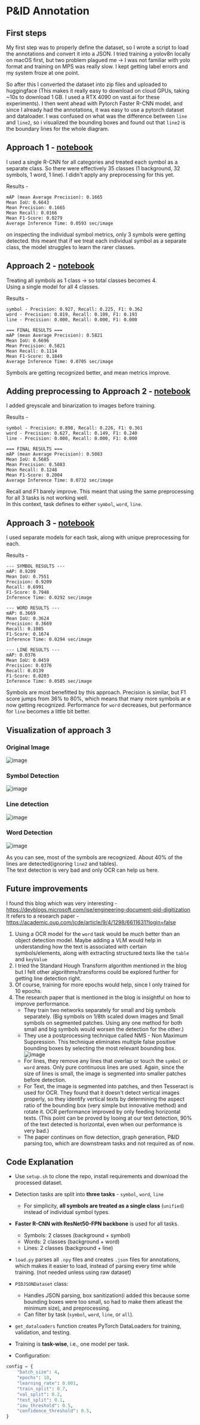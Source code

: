 # P\&ID Annotation

## First steps

My first step was to properly define the dataset, so I wrote a script to load the annotations and convert it into a JSON. 
I tried training a yolov8n locally on macOS first, but two problem plagued me -> I was not familiar with yolo format and training on MPS was really slow. I kept getting label errors and my system froze at one point.

So after this I converted the dataset into zip files and uploaded to huggingface (This makes it really easy to download on cloud GPUs, taking ~10s to download 1 GB. I used a RTX 4090 on vast.ai for these experiments).
I then went ahead with Pytorch Faster R-CNN model, and since I already had the annotations, it was easy to use a pytorch dataset and dataloader.
I was confused on what was the difference between `line` and `line2`, so i visualized the bounding boxes and found out that `line2` is the boundary lines for the whole diagram.

## Approach 1 - [notebook](./notebooks/individual.ipynb)

I used a single R-CNN for all categories and treated each symbol as a separate class. So there were effectively 35 classes (1 background, 32 symbols, 1 word, 1 line). I didn't apply any preprocessing for this yet. 

Results -

```comment
mAP (mean Average Precision): 0.1665
Mean IoU: 0.6643
Mean Precision: 0.1665
Mean Recall: 0.0166
Mean F1-Score: 0.0279
Average Inference Time: 0.0593 sec/image
```

on inspecting the individual symbol metrics, only 3 symbols were getting detected. this meant that if we treat each individual symbol as a separate class, the model struggles to learn the rarer classes.

## Approach 2 - [notebook](./notebooks/unified.ipynb)

Treating all symbols as 1 class -> so total classes becomes 4.  
Using a single model for all 4 classes.

Results -

```comment
symbol - Precision: 0.927, Recall: 0.225, F1: 0.362
word - Precision: 0.819, Recall: 0.109, F1: 0.193
line - Precision: 0.000, Recall: 0.000, F1: 0.000

=== FINAL RESULTS ===
mAP (mean Average Precision): 0.5821
Mean IoU: 0.6696
Mean Precision: 0.5821
Mean Recall: 0.1114
Mean F1-Score: 0.1849
Average Inference Time: 0.0705 sec/image
```

Symbols are getting recognized better, and mean metrics improve.

## Adding preprocessing to Approach 2 - [notebook](./notebooks/unified-gbh.ipynb)

I added greyscale and binarization to images before training.  

Results -

```comment
symbol - Precision: 0.898, Recall: 0.226, F1: 0.361
word - Precision: 0.627, Recall: 0.149, F1: 0.240
line - Precision: 0.000, Recall: 0.000, F1: 0.000

=== FINAL RESULTS ===
mAP (mean Average Precision): 0.5083
Mean IoU: 0.5685
Mean Precision: 0.5083
Mean Recall: 0.1248
Mean F1-Score: 0.2004
Average Inference Time: 0.0732 sec/image
```

Recall and F1 barely improve. This meant that using the same preprocessing for all 3 tasks is not working well.  
In this context, task defines to either `symbol`, `word`, `line`.

## Approach 3 - [notebook](./notebooks/multi.ipynb)

I used separate models for each task, along with unique preprocessing for each.  

Results -

```comment
--- SYMBOL RESULTS ---
mAP: 0.9209
Mean IoU: 0.7551
Precision: 0.9209
Recall: 0.6991
F1-Score: 0.7948
Inference Time: 0.0292 sec/image

--- WORD RESULTS ---
mAP: 0.3669
Mean IoU: 0.3624
Precision: 0.3669
Recall: 0.1085
F1-Score: 0.1674
Inference Time: 0.0294 sec/image

--- LINE RESULTS ---
mAP: 0.0376
Mean IoU: 0.0459
Precision: 0.0376
Recall: 0.0139
F1-Score: 0.0203
Inference Time: 0.0585 sec/image
```

Symbols are most benefitted by this approach. Precision is similar, but F1 score jumps from 36% to 80%, which means that many more symbols ar e now getting recognized.
Performance for `word` decreases, but performance for `line` becomes a little bit better.

## Visualization of approach 3

### Original Image

![image](./predictions/0_original.png)  

### Symbol Detection  

![image](./predictions/0_symbol.png)  

### Line detection

![image](./predictions/0_line.png)  

### Word Detection

![image](./predictions/0_word.png)  

As you can see, most of the symbols are recognized. About 40% of the lines are detected(ignoring `line2` and tables).  
The text detection is very bad and only OCR can help us here.

## Future improvements

I found this blog which was very interesting - https://devblogs.microsoft.com/ise/engineering-document-pid-digitization  
It refers to a research paper - https://academic.oup.com/jcde/article/9/4/1298/6611631?login=false

1. Using a OCR model for the `word` task would be much better than an object detection model. Maybe adding a VLM would help in understanding how the text is associated with certain symbols/elements, along with extracting structured texts like the `table` and `keyValue`
2. I tried the Standard Hough Transform algorithm mentioned in the blog but I felt other algorithms/transforms could be explored further for getting line detection right.
3. Of course, training for more epochs would help, since I only trained for 10 epochs.
4. The research paper that is mentioned in the blog is insightful on how to improve performance.
    - They train two networks separately for small and big symbols separately. (Big symbols on 1/8th scaled down images and Small symbols on segmented patches. Using any one method for both small and big symbols would worsen the detection for the other.)
    - They use a postprocessing technique called NMS - Non Maximum Suppression. This technique eliminates multiple false positive bounding boxes by selecting the most relevant bounding box.  
    ![image](./eda/NMS.jpeg)
    - For lines, they remove any lines that overlap or touch the `symbol` or `word` areas. Only pure continuous lines are used. Again, since the size of lines is small, the image is segmented into smaller patches before detection.
    - For Text, the image is segmented into patches, and then Tesseract is used for OCR. They found that it doesn't detect vertical images properly, so they identify vertical texts by determining the aspect ratio of the bounding box (very simple but innovative method) and rotate it. OCR performance improved by only feeding horizontal texts. (This point can be proved by looing at our text detection, 90% of the text detected is horizontal, even when our performance is very bad.)
    - The paper continues on flow detection, graph generation, P&ID parsing too, which are downstream tasks and not required as of now.

## Code Explanation

- Use `setup.sh` to clone the repo, install requirements and download the processed dataset.

- Detection tasks are split into **three tasks** - `symbol`, `word`, `line`  
  - For simplicity, **all symbols are treated as a single class** (`unified`) instead of individual symbol types.

- **Faster R-CNN with ResNet50-FPN backbone** is used for all tasks.
  - Symbols: 2 classes (background + symbol)
  - Words: 2 classes (background + word)
  - Lines: 2 classes (background + line)

- `load.py` parses all `.npy` files and creates `.json` files for annotations, which makes it easier to load, instead of parsing every time while training. (not needed unless using raw dataset)

- `PIDJSONDataset` class:
  - Handles JSON parsing, box sanitization(i added this because some bounding boxes were too small, so had to make them atleast the minimum size), and preprocessing.
  - Can filter by task (`symbol`, `word`, `line`, or `all`).

- `get_dataloaders` function creates PyTorch DataLoaders for training, validation, and testing.

- Training is **task-wise**, i.e., one model per task.
- Configuration:

```python
config = {
    "batch_size": 4,
    "epochs": 10,
    "learning_rate": 0.001,
    "train_split": 0.7,
    "val_split": 0.2,
    "test_split": 0.1,
    "iou_threshold": 0.5,
    "confidence_threshold": 0.5,
}
```
